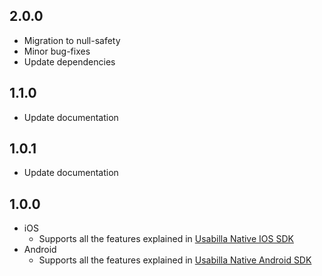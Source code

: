 ## 2.0.0
* Migration to null-safety
* Minor bug-fixes
* Update dependencies

## 1.1.0
* Update documentation

## 1.0.1
* Update documentation

## 1.0.0
* iOS
  * Supports all the features explained in [Usabilla Native IOS SDK](https://github.com/usabilla/usabilla-u4a-ios-swift-sdk)
* Android
  * Supports all the features explained in [Usabilla Native Android SDK](https://github.com/usabilla/usabilla-u4a-android-sdk)
  